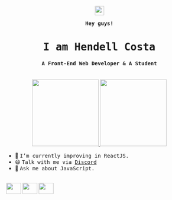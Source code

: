 <p align="center"><samp><b><img src="https://media.giphy.com/media/hvRJCLFzcasrR4ia7z/giphy.gif" width="25px"> </b></samp></p>
<p align="center"><samp><b> Hey guys! </b></samp></p>
<p align="center"><h1 align="center"><samp> I am <a>Hendell Costa </a> </samp></h1></p>
<p align="center"><h4 align="center"><samp> A Front-End Web Developer & A Student</samp></h4></p>
<br>

<div align="center">
  <a href="https://github.com/hendellcosta">
  <img height="180em" src="https://github-readme-stats.vercel.app/api?username=hendellcosta&show_icons=true&theme=dark&include_all_commits=true&count_private=true"/>
  <img height="180em" src="https://github-readme-stats.vercel.app/api/top-langs/?username=hendellcosta&layout=compact&langs_count=7&theme=dark"/>
</div>
  </a>
  
  
  

<div>
  
  
- 🔭 <samp>I’m currently improving in ReactJS.
- 😄 <samp>Talk with me via <a href="https://discord.com/users/742275700358381689">Discord</a>
- 💬 <samp>Ask me about JavaScript.
</div>
  
  <!-- <div><h4><b><samp>Programming Languages</samp></b></h4> --!>
  <div style="display: inline_block"><br>
    <img align="center" height="30" width="40" src="https://cdn.jsdelivr.net/gh/devicons/devicon/icons/html5/html5-original.svg" />
    <img align="center" height="30" width="40" src="https://cdn.jsdelivr.net/gh/devicons/devicon/icons/css3/css3-original.svg" />
<img align="center" height="30" width="40" src="https://cdn.jsdelivr.net/gh/devicons/devicon/icons/python/python-original.svg" />
  </div>
